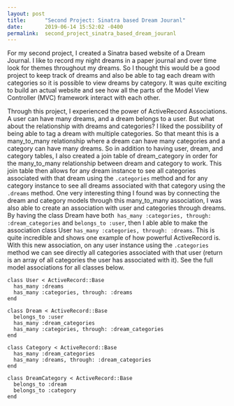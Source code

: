 ```yaml
---
layout: post
title:      "Second Project: Sinatra based Dream Jouranl"
date:       2019-06-14 15:52:02 -0400
permalink:  second_project_sinatra_based_dream_jouranl
---
```



For my second project, I created a Sinatra based website of a Dream Journal. I like to record my night dreams in a paper journal and over time look for themes throughout my dreams. So I thought this would be a good project to keep track of dreams and also be able to tag each dream with categories so it is possible to view dreams by category. It was quite exciting to build an actual website and see how all the parts of the Model View Controller (MVC) framework interact with each other.

Through this project, I experienced the power of ActiveRecord Associations. A user can have many dreams, and a dream belongs to a user. But what about the relationship with dreams and categories? I liked the possibility of being able to tag a dream with multiple categories. So that meant this is a many_to_many relationship where a dream can have many categories and a category can have many dreams. So in addition to having user, dream, and category tables, I also created a join table of dream_category in order for the many_to_many relationship between dream and category to work. This join table then allows for any dream instance to see all categories associated with that dream using the `.categories` method and for any category instance to see all dreams associated with that category using the `.dreams` method. One very interesting thing I found was by connecting the dream and category models through this many_to_many association, I was also able to create an association with user and categories through dreams. By having the class Dream have both` has_many :categories, through: :dream_categories` and `belongs_to :user`, then I able able to make the association class User `has_many :categories, through: :dreams`. This is quite incredible and shows one example of how powerful ActiveRecord is. With this new association, on any user instance using the `.categories` method we can see directly all categories associated with that user (return is an array of all categories the user has associated with it). See the full model associations for all classes below.

```
class User < ActiveRecord::Base
  has_many :dreams
  has_many :categories, through: :dreams
end

class Dream < ActiveRecord::Base
  belongs_to :user
  has_many :dream_categories
  has_many :categories, through: :dream_categories
end

class Category < ActiveRecord::Base
  has_many :dream_categories
  has_many :dreams, through: :dream_categories
end

class DreamCategory < ActiveRecord::Base
  belongs_to :dream
  belongs_to :category
end
```

